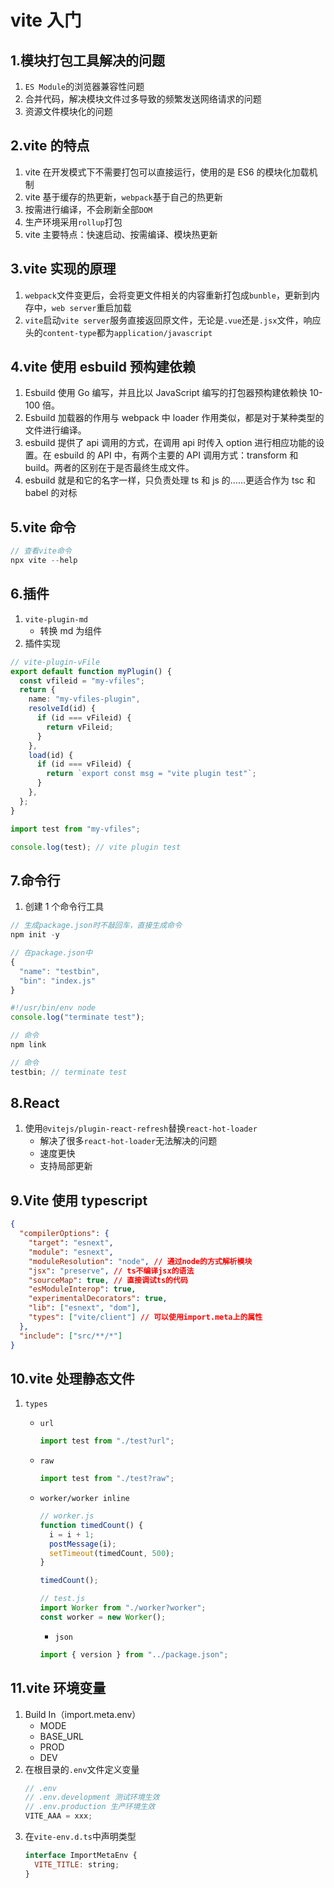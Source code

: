 # vite 入门

## 1.模块打包工具解决的问题

1. `ES Module`的浏览器兼容性问题
2. 合并代码，解决模块文件过多导致的频繁发送网络请求的问题
3. 资源文件模块化的问题

## 2.vite 的特点

1. vite 在开发模式下不需要打包可以直接运行，使用的是 ES6 的模块化加载机制
2. vite 基于缓存的热更新，`webpack`基于自己的热更新
3. 按需进行编译，不会刷新全部`DOM`
4. 生产环境采用`rollup`打包
5. vite 主要特点：快速启动、按需编译、模块热更新

## 3.vite 实现的原理

1. `webpack`文件变更后，会将变更文件相关的内容重新打包成`bunble`，更新到内存中，`web server`重启加载
2. `vite`启动`vite server`服务直接返回原文件，无论是`.vue`还是`.jsx`文件，响应头的`content-type`都为`application/javascript`

## 4.vite 使用 esbuild 预构建依赖

1. Esbuild 使用 Go 编写，并且比以 JavaScript 编写的打包器预构建依赖快 10-100 倍。
2. Esbuild 加载器的作用与 webpack 中 loader 作用类似，都是对于某种类型的文件进行编译。
3. esbuild 提供了 api 调用的方式，在调用 api 时传入 option 进行相应功能的设置。在 esbuild 的 API 中，有两个主要的 API 调用方式：transform 和 build。两者的区别在于是否最终生成文件。
4. esbuild 就是和它的名字一样，只负责处理 ts 和 js 的……更适合作为 tsc 和 babel 的对标

## 5.vite 命令

```js
// 查看vite命令
npx vite --help
```

## 6.插件

1. `vite-plugin-md`
   - 转换 md 为组件
2. 插件实现

```ts
// vite-plugin-vFile
export default function myPlugin() {
  const vfileid = "my-vfiles";
  return {
    name: "my-vfiles-plugin",
    resolveId(id) {
      if (id === vFileid) {
        return vFileid;
      }
    },
    load(id) {
      if (id === vFileid) {
        return `export const msg = "vite plugin test"`;
      }
    },
  };
}
```

```ts
import test from "my-vfiles";

console.log(test); // vite plugin test
```

## 7.命令行

1. 创建 1 个命令行工具

```js
// 生成package.json时不敲回车，直接生成命令
npm init -y
```

```js
// 在package.json中
{
  "name": "testbin",
  "bin": "index.js"
}
```

```js
#!/usr/bin/env node
console.log("terminate test");
```

```js
// 命令
npm link
```

```js
// 命令
testbin; // terminate test
```

## 8.React

1. 使用`@vitejs/plugin-react-refresh`替换`react-hot-loader`
   - 解决了很多`react-hot-loader`无法解决的问题
   - 速度更快
   - 支持局部更新

## 9.Vite 使用 typescript

```json
{
  "compilerOptions": {
    "target": "esnext",
    "module": "esnext",
    "moduleResolution": "node", // 通过node的方式解析模块
    "jsx": "preserve", // ts不编译jsx的语法
    "sourceMap": true, // 直接调试ts的代码
    "esModuleInterop": true,
    "experimentalDecorators": true,
    "lib": ["esnext", "dom"],
    "types": ["vite/client"] // 可以使用import.meta上的属性
  },
  "include": ["src/**/*"]
}
```

## 10.vite 处理静态文件

1. `types`

   - `url`
     ```js
     import test from "./test?url";
     ```
   - `raw`
     ```js
     import test from "./test?raw";
     ```
   - `worker/worker inline`

     ```js
     // worker.js
     function timedCount() {
       i = i + 1;
       postMessage(i);
       setTimeout(timedCount, 500);
     }

     timedCount();
     ```

     ```js
     // test.js
     import Worker from "./worker?worker";
     const worker = new Worker();
     ```

     - `json`

     ```js
     import { version } from "../package.json";
     ```

## 11.vite 环境变量

1. Build In（import.meta.env）
   - MODE
   - BASE_URL
   - PROD
   - DEV
2. 在根目录的`.env`文件定义变量
   ```js
   // .env
   // .env.development 测试环境生效
   // .env.production 生产环境生效
   VITE_AAA = xxx;
   ```
3. 在`vite-env.d.ts`中声明类型
   ```js
   interface ImportMetaEnv {
     VITE_TITLE: string;
   }
   ```

